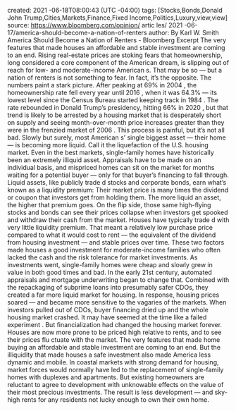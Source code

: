 created:  2021 -06-18T08:00:43 (UTC -04:00)
tags: [Stocks,Bonds,Donald John Trump,Cities,Markets,Finance,Fixed Income,Politics,Luxury,view,view]
source: https://www.bloomberg.com/opinion/ artic les/ 2021 -06-17/america-should-become-a-nation-of-renters
author: By
        Karl W. Smith
America Should Become a Nation of Renters - Bloomberg
Excerpt
The very features that made houses an affordable and stable investment are coming to an end.
Rising real-estate prices are stoking fears that homeownership, long considered a core component of the   American  dream, is slipping out of reach for low- and moderate-income   American s. That may be so — but a nation of renters is not something to fear. In fact, it’s the opposite.
The numbers paint a stark picture. After peaking at 69% in   2004 , the homeownership rate fell every year until   2016 , when it was 64.3% — its lowest level since the Census Bureau started keeping track in   1984 . The rate rebounded in Donald Trump’s presidency, hitting 66% in   2020 , but that trend is likely to be arrested by a housing market that is desperately short on supply and seeing month-over-month price increases greater than they were in the frenzied market of   2006 .
This process is painful, but it’s not all bad. Slowly but surely, most   American s’ single biggest asset — their home — is becoming more liquid. Call it the liquefaction of the U.S. housing market.
Even in the best markets, single-family homes have historically been an extremely illiquid asset. Appraisals have to be made on an individual basis, and mispriced homes can sit on the market for months waiting for a potential buyer — only for that buyer’s financing to fall through.
Liquid assets, like publicly   trade d stocks and corporate bonds, earn what’s known as a liquidity premium: Their market price is many times the dividend or coupon that investors get from holding them. The more liquid an asset, the higher that premium goes. On the flip side, those same high-flying stocks and bonds can see their prices collapse when investors get spooked and withdraw their cash from the market.
Houses have typically   trade d with very little liquidity premium. That meant a relatively low purchase price compared to what it would cost to rent — the equivalent of the dividend from housing investment — and stable prices over time.
These two factors made houses a good investment for moderate-income families who often lacked the cash and the risk tolerance for market investments. As investments went, single-family homes were cheap and slowly grew in value in both good times and bad.
In the early 21st century, automated appraisals and mortgage underwriting began to change that. Combined with the repackaging of subprime loans into presumably safer CDOs, they created a far more liquid market for housing. In response, housing prices soared — and became more sensitive to the vagaries of the markets. When investors pulled out of CDOs, buyer financing dried up and the whole housing market crashed.
It may have seemed at the time like a failed   experiment . But financialization had changed the housing market forever. Houses are now more prone to be priced high relative to rents, and to see their prices   flu ctuate with the market. The very features that made home buying an affordable and stable investment are coming to an end.
But the illiquidity that made houses a safe investment also made America less dynamic and mobile. In coastal markets with strong demand for housing, market forces would normally have led to the replacement of single-family homes with duplexes and apartments. But existing homeowners are reluctant to agree to development with unknowable effects on the value of their most precious investments. The result is less development — and sky-high rents for any residents not lucky enough to own their own home.
